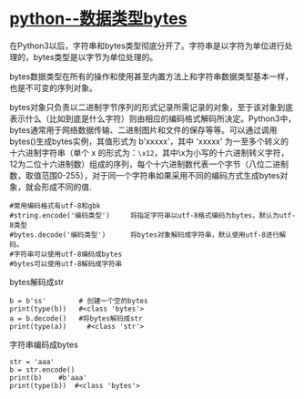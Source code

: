 # [python--数据类型bytes](https://www.cnblogs.com/R-bear/p/7744454.html)

在Python3以后，字符串和bytes类型彻底分开了。字符串是以字符为单位进行处理的，bytes类型是以字节为单位处理的。

bytes数据类型在所有的操作和使用甚至内置方法上和字符串数据类型基本一样，也是不可变的序列对象。

bytes对象只负责以二进制字节序列的形式记录所需记录的对象，至于该对象到底表示什么（比如到底是什么字符）则由相应的编码格式解码所决定。Python3中，bytes通常用于网络数据传输、二进制图片和文件的保存等等。可以通过调用bytes()生成bytes实例，其值形式为 b'xxxxx'，其中 'xxxxx' 为一至多个转义的十六进制字符串（单个 x 的形式为：`\x12`，其中\x为小写的十六进制转义字符，12为二位十六进制数）组成的序列，每个十六进制数代表一个字节（八位二进制数，取值范围0-255），对于同一个字符串如果采用不同的编码方式生成bytes对象，就会形成不同的值.

```
#常用编码格式有utf-8和gbk
#string.encode('编码类型')     将指定字符串以utf-8格式编码为bytes，默认为utf-8类型
#bytes.decode('编码类型')      将bytes对象解码成字符串，默认使用utf-8进行解码。
#字符串可以使用utf-8编码成bytes
#bytes可以使用utf-8解码成字符串
```

bytes解码成str

```
b = b'ss'        # 创建一个空的bytes
print(type(b))   #<class 'bytes'>
a = b.decode()   #将bytes解码成str
print(type(a))     #<class 'str'>
```

字符串编码成bytes

```
str = 'aaa'
b = str.encode()
print(b)    #b'aaa'
print(type(b))  #<class 'bytes'>
```

